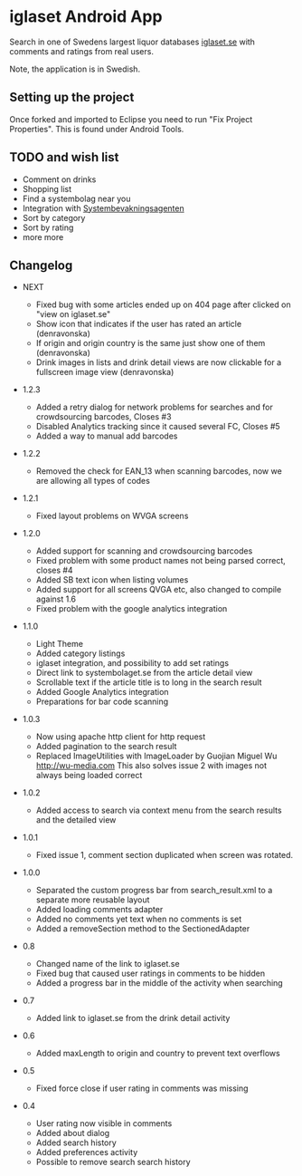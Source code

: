 iglaset Android App
===================

Search in one of Swedens largest liquor databases [iglaset.se](http://iglaset.se) 
with comments and ratings from real users.

Note, the application is in Swedish.

Setting up the project
----------------------

Once forked and imported to Eclipse you need to run "Fix Project Properties".
This is found under Android Tools. 

TODO and wish list
------------------

* Comment on drinks
* Shopping list
* Find a systembolag near you
* Integration with [Systembevakningsagenten](http://agent.nocrew.org/)
* Sort by category
* Sort by rating
* more more

Changelog
---------
* NEXT
    * Fixed bug with some articles ended up on 404 page after clicked on "view
      on iglaset.se"
    * Show icon that indicates if the user has rated an article (denravonska)
    * If origin and origin country is the same just show one of them (denravonska) 
    * Drink images in lists and drink detail views are now clickable for a fullscreen
      image view (denravonska)

* 1.2.3
    * Added a retry dialog for network problems for searches and for crowdsourcing
      barcodes, Closes #3
    * Disabled Analytics tracking since it caused several FC, Closes #5
    * Added a way to manual add barcodes 
* 1.2.2
    * Removed the check for EAN_13 when scanning barcodes, now we are allowing
      all types of codes
* 1.2.1
    * Fixed layout problems on WVGA screens
* 1.2.0
    * Added support for scanning and crowdsourcing barcodes
    * Fixed problem with some product names not being parsed correct, closes #4
    * Added SB text icon when listing volumes
    * Added support for all screens QVGA etc, also changed to compile against 1.6 
    * Fixed problem with the google analytics integration
* 1.1.0
    * Light Theme
    * Added category listings
    * iglaset integration, and possibility to add set ratings
    * Direct link to systembolaget.se from the article detail view
    * Scrollable text if the article title is to long in the search result 
    * Added Google Analytics integration
    * Preparations for bar code scanning
* 1.0.3
    * Now using apache http client for http request
    * Added pagination to the search result
    * Replaced ImageUtilities with ImageLoader by Guojian Miguel Wu <http://wu-media.com>
      This also solves issue 2 with images not always being loaded correct  
* 1.0.2
    * Added access to search via context menu from the search results and the
      detailed view
* 1.0.1
    * Fixed issue 1, comment section duplicated when screen was rotated.
* 1.0.0
    * Separated the custom progress bar from search_result.xml to a separate
      more reusable layout
    * Added loading comments adapter
    * Added no comments yet text when no comments is set
    * Added a removeSection method to the SectionedAdapter
* 0.8
    * Changed name of the link to iglaset.se
    * Fixed bug that caused user ratings in comments to be hidden
    * Added a progress bar in the middle of the activity when searching
* 0.7
    * Added link to iglaset.se from the drink detail activity
* 0.6
    * Added maxLength to origin and country to prevent text overflows
* 0.5
    * Fixed force close if user rating in comments was missing
* 0.4
    * User rating now visible in comments
    * Added about dialog
    * Added search history
    * Added preferences activity
    * Possible to remove search search history
